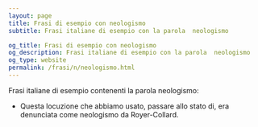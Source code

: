 ```yaml
---
layout: page
title: Frasi di esempio con neologismo 
subtitle: Frasi italiane di esempio con la parola  neologismo

og_title: Frasi di esempio con neologismo 
og_description: Frasi italiane di esempio con la parola  neologismo
og_type: website
permalink: /frasi/n/neologismo.html
---
```


Frasi italiane di esempio contenenti la parola neologismo:


- Questa locuzione che abbiamo usato, passare allo stato di, era denunciata come neologismo da Royer-Collard.
